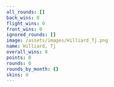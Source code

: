 ```yaml
---
all_rounds: []
back_wins: 0
flight_wins: 0
front_wins: 0
ignored_rounds: []
image: /assets/images/Hilliard_Tj.png
name: Hilliard, Tj
overall_wins: 0
points: 0
rounds: 0
rounds_by_month: {}
skins: 0
---
```

